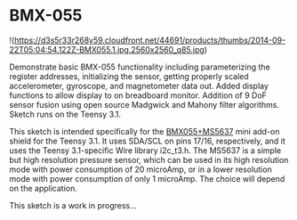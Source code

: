 BMX-055
=======
!(https://d3s5r33r268y59.cloudfront.net/44691/products/thumbs/2014-09-22T05:04:54.122Z-BMX055.1.jpg.2560x2560_q85.jpg)

 Demonstrate basic BMX-055 functionality including parameterizing the register addresses, initializing the sensor, 
 getting properly scaled accelerometer, gyroscope, and magnetometer data out. Added display functions to 
 allow display to on breadboard monitor. Addition of 9 DoF sensor fusion using open source Madgwick and 
 Mahony filter algorithms. Sketch runs on the Teensy 3.1.
 
 This sketch is intended specifically for the [BMX055+MS5637](https://www.tindie.com/products/onehorse/bmx-055-9-axis-motion-sensor-add-on-for-teensy-31/) mini add-on shield for the Teensy 3.1.
 It uses SDA/SCL on pins 17/16, respectively, and it uses the Teensy 3.1-specific Wire library i2c_t3.h.
 The MS5637 is a simple but high resolution pressure sensor, which can be used in its high resolution
 mode with power consumption of 20 microAmp, or in a lower resolution mode with power consumption of
 only 1 microAmp. The choice will depend on the application.
 
 This sketch is a work in progress...
